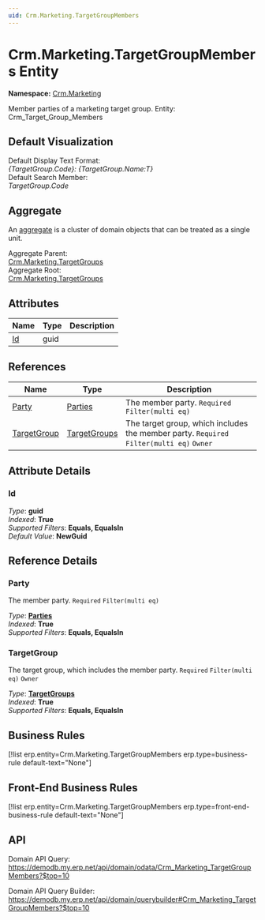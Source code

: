 ```yaml
---
uid: Crm.Marketing.TargetGroupMembers
---
```

# Crm.Marketing.TargetGroupMembers Entity

**Namespace:** [Crm.Marketing](Crm.Marketing.md)  

Member parties of a marketing target group. Entity: Crm_Target_Group_Members

## Default Visualization
Default Display Text Format:  
_{TargetGroup.Code}: {TargetGroup.Name:T}_  
Default Search Member:  
_TargetGroup.Code_  

## Aggregate
An [aggregate](https://docs.erp.net/tech/advanced/concepts/aggregates.html) is a cluster of domain objects that can be treated as a single unit.  

Aggregate Parent:  
[Crm.Marketing.TargetGroups](Crm.Marketing.TargetGroups.md)  
Aggregate Root:  
[Crm.Marketing.TargetGroups](Crm.Marketing.TargetGroups.md)  

## Attributes

| Name | Type | Description |
| ---- | ---- | --- |
| [Id](Crm.Marketing.TargetGroupMembers.md#id) | guid |  

## References

| Name | Type | Description |
| ---- | ---- | --- |
| [Party](Crm.Marketing.TargetGroupMembers.md#party) | [Parties](General.Contacts.Parties.md) | The member party. `Required` `Filter(multi eq)` |
| [TargetGroup](Crm.Marketing.TargetGroupMembers.md#targetgroup) | [TargetGroups](Crm.Marketing.TargetGroups.md) | The target group, which includes the member party. `Required` `Filter(multi eq)` `Owner` |


## Attribute Details

### Id

_Type_: **guid**  
_Indexed_: **True**  
_Supported Filters_: **Equals, EqualsIn**  
_Default Value_: **NewGuid**  


## Reference Details

### Party

The member party. `Required` `Filter(multi eq)`

_Type_: **[Parties](General.Contacts.Parties.md)**  
_Indexed_: **True**  
_Supported Filters_: **Equals, EqualsIn**  

### TargetGroup

The target group, which includes the member party. `Required` `Filter(multi eq)` `Owner`

_Type_: **[TargetGroups](Crm.Marketing.TargetGroups.md)**  
_Indexed_: **True**  
_Supported Filters_: **Equals, EqualsIn**  



## Business Rules

[!list erp.entity=Crm.Marketing.TargetGroupMembers erp.type=business-rule default-text="None"]

## Front-End Business Rules

[!list erp.entity=Crm.Marketing.TargetGroupMembers erp.type=front-end-business-rule default-text="None"]

## API

Domain API Query:
<https://demodb.my.erp.net/api/domain/odata/Crm_Marketing_TargetGroupMembers?$top=10>

Domain API Query Builder:
<https://demodb.my.erp.net/api/domain/querybuilder#Crm_Marketing_TargetGroupMembers?$top=10>

